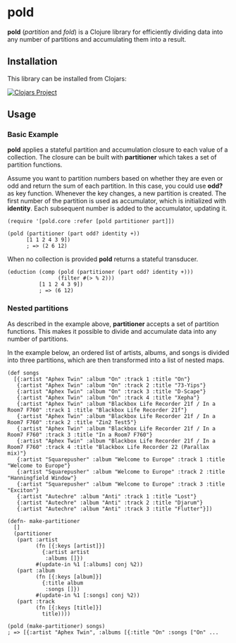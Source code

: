 # pold

**pold** (*partition* and *fold*) is a Clojure library for efficiently dividing
data into any number of partitions and accumulating them into a result.

## Installation

This library can be installed from Clojars:

[![Clojars Project](https://img.shields.io/clojars/v/de.dixieflatline/pold.svg?include_prereleases)](https://clojars.org/de.dixieflatline/pold)

## Usage

### Basic Example

**pold** applies a stateful partition and accumulation closure to each value of
a collection. The closure can be built with **partitioner** which takes a set of
partition functions.

Assume you want to partition numbers based on whether they are even or odd and
return the sum of each partition. In this case, you could use **odd?** as key
function. Whenever the key changes, a new partition is created. The first number
of the partition is used as accumulator, which is initialized with **identity**.
Each subsequent number is added to the accumulator, updating it.

```
(require '[pold.core :refer [pold partitioner part]])

(pold (partitioner (part odd? identity +))
      [1 1 2 4 3 9])
      ; => (2 6 12)
```

When no collection is provided **pold** returns a stateful transducer.

```
(eduction (comp (pold (partitioner (part odd? identity +)))
                (filter #(> % 2)))
          [1 1 2 4 3 9])
          ; => (6 12)
```

### Nested partitions

As described in the example above, **partitioner** accepts a set of partition
functions. This makes it possible to divide and accumulate data into any number
of partitions.

In the example below, an ordered list of artists, albums, and songs is divided
into three partitions, which are then transformed into a list of nested maps.

```
(def songs
  [{:artist "Aphex Twin" :album "On" :track 1 :title "On"}
   {:artist "Aphex Twin" :album "On" :track 2 :title "73-Yips"}
   {:artist "Aphex Twin" :album "On" :track 3 :title "D-Scape"}
   {:artist "Aphex Twin" :album "On" :track 4 :title "Xepha"}
   {:artist "Aphex Twin" :album "Blackbox Life Recorder 21f / In a Room7 F760" :track 1 :title "Blackbox Life Recorder 21f"}
   {:artist "Aphex Twin" :album "Blackbox Life Recorder 21f / In a Room7 F760" :track 2 :title "Zin2 Test5"}
   {:artist "Aphex Twin" :album "Blackbox Life Recorder 21f / In a Room7 F760" :track 3 :title "In a Room7 F760"}
   {:artist "Aphex Twin" :album "Blackbox Life Recorder 21f / In a Room7 F760" :track 4 :title "Blackbox Life Recorder 22 (Parallax mix)"}
   {:artist "Squarepusher" :album "Welcome to Europe" :track 1 :title "Welcome to Europe"}
   {:artist "Squarepusher" :album "Welcome to Europe" :track 2 :title "Hanningfield Window"}
   {:artist "Squarepusher" :album "Welcome to Europe" :track 3 :title "Exciton"}
   {:artist "Autechre" :album "Anti" :track 1 :title "Lost"}
   {:artist "Autechre" :album "Anti" :track 2 :title "Djarum"}
   {:artist "Autechre" :album "Anti" :track 3 :title "Flutter"}])

(defn- make-partitioner
  []
  (partitioner
   (part :artist
         (fn [{:keys [artist]}]
           {:artist artist
            :albums []})
         #(update-in %1 [:albums] conj %2))
   (part :album
         (fn [{:keys [album]}]
           {:title album
            :songs []})
         #(update-in %1 [:songs] conj %2))
   (part :track
         (fn [{:keys [title]}]
           title))))

(pold (make-partitioner) songs)
; => [{:artist "Aphex Twin", :albums [{:title "On" :songs ["On" ...
```